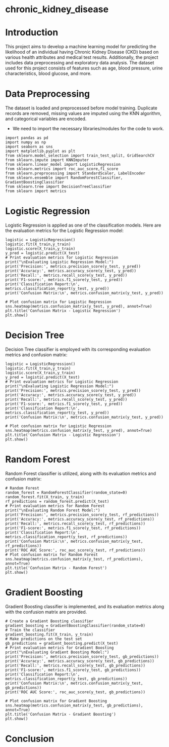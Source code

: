 # chronic_kidney_disease
# Introduction
This project aims to develop a machine learning model for predicting the likelihood of an individual having Chronic Kidney Disease (CKD) based on various health attributes and medical test results. Additionally, the project includes data preprocessing and exploratory data analysis. The dataset used for this project consists of features such as age, blood pressure, urine characteristics, blood glucose, and more.
# Data Preprocessing
The dataset is loaded and preprocessed before model training. Duplicate records are removed, missing values are imputed using the KNN algorithm, and categorical variables are encoded.
+ We need to import the necessary libraries/modules for the code to work.
```
import pandas as pd
import numpy as np
import seaborn as sns
import matplotlib.pyplot as plt
from sklearn.model_selection import train_test_split, GridSearchCV
from sklearn.impute import KNNImputer
from sklearn.linear_model import LogisticRegression
from sklearn.metrics import roc_auc_score,f1_score
from sklearn.preprocessing import StandardScaler, LabelEncoder
from sklearn.ensemble import RandomForestClassifier, GradientBoostingClassifier
from sklearn.tree import DecisionTreeClassifier
from sklearn import metrics
```
# Logistic Regression
Logistic Regression is applied as one of the classification models. Here are the evaluation metrics for the Logistic Regression model:
```
logistic = LogisticRegression()
logistic.fit(X_train,y_train)
logistic.score(X_train,y_train)
y_pred = logistic.predict(X_test)
# Print evaluation metrics for Logistic Regression
print("\nEvaluating Logistic Regression Model:")
print('Precision:', metrics.precision_score(y_test, y_pred))
print('Accuracy:', metrics.accuracy_score(y_test, y_pred))
print('Recall:', metrics.recall_score(y_test, y_pred))
print('F1-score:', metrics.f1_score(y_test, y_pred))
print('Classification Report:\n', metrics.classification_report(y_test, y_pred))
print('Confusion Matrix:\n', metrics.confusion_matrix(y_test, y_pred))

# Plot confusion matrix for Logistic Regression
sns.heatmap(metrics.confusion_matrix(y_test, y_pred), annot=True)
plt.title('Confusion Matrix - Logistic Regression')
plt.show()
```
# Decision Tree
Decision Tree classifier is employed with its corresponding evaluation metrics and confusion matrix:
```
logistic = LogisticRegression()
logistic.fit(X_train,y_train)
logistic.score(X_train,y_train)
y_pred = logistic.predict(X_test)
# Print evaluation metrics for Logistic Regression
print("\nEvaluating Logistic Regression Model:")
print('Precision:', metrics.precision_score(y_test, y_pred))
print('Accuracy:', metrics.accuracy_score(y_test, y_pred))
print('Recall:', metrics.recall_score(y_test, y_pred))
print('F1-score:', metrics.f1_score(y_test, y_pred))
print('Classification Report:\n', metrics.classification_report(y_test, y_pred))
print('Confusion Matrix:\n', metrics.confusion_matrix(y_test, y_pred))

# Plot confusion matrix for Logistic Regression
sns.heatmap(metrics.confusion_matrix(y_test, y_pred), annot=True)
plt.title('Confusion Matrix - Logistic Regression')
plt.show()
```
# Random Forest
Random Forest classifier is utilized, along with its evaluation metrics and confusion matrix:
```
# Random Forest
random_forest = RandomForestClassifier(random_state=0)
random_forest.fit(X_train, y_train)
rf_predictions = random_forest.predict(X_test)
# Print evaluation metrics for Random Forest
print("\nEvaluating Random Forest Model:")
print('Precision:', metrics.precision_score(y_test, rf_predictions))
print('Accuracy:', metrics.accuracy_score(y_test, rf_predictions))
print('Recall:', metrics.recall_score(y_test, rf_predictions))
print('F1-score:', metrics.f1_score(y_test, rf_predictions))
print('Classification Report:\n', metrics.classification_report(y_test, rf_predictions))
print('Confusion Matrix:\n', metrics.confusion_matrix(y_test, rf_predictions))
print('ROC AUC Score:', roc_auc_score(y_test, rf_predictions))
# Plot confusion matrix for Random Forest
sns.heatmap(metrics.confusion_matrix(y_test, rf_predictions), annot=True)
plt.title('Confusion Matrix - Random Forest')
plt.show()
```
# Gradient Boosting
Gradient Boosting classifier is implemented, and its evaluation metrics along with the confusion matrix are provided.
```
# Create a Gradient Boosting classifier
gradient_boosting = GradientBoostingClassifier(random_state=0)
# Train the classifier
gradient_boosting.fit(X_train, y_train)
# Make predictions on the test set
gb_predictions = gradient_boosting.predict(X_test)
# Print evaluation metrics for Gradient Boosting
print("\nEvaluating Gradient Boosting Model:")
print('Precision:', metrics.precision_score(y_test, gb_predictions))
print('Accuracy:', metrics.accuracy_score(y_test, gb_predictions))
print('Recall:', metrics.recall_score(y_test, gb_predictions))
print('F1-score:', metrics.f1_score(y_test, gb_predictions))
print('Classification Report:\n', metrics.classification_report(y_test, gb_predictions))
print('Confusion Matrix:\n', metrics.confusion_matrix(y_test, gb_predictions))
print('ROC AUC Score:', roc_auc_score(y_test, gb_predictions))

# Plot confusion matrix for Gradient Boosting
sns.heatmap(metrics.confusion_matrix(y_test, gb_predictions), annot=True)
plt.title('Confusion Matrix - Gradient Boosting')
plt.show()
```
# Conclusion 
